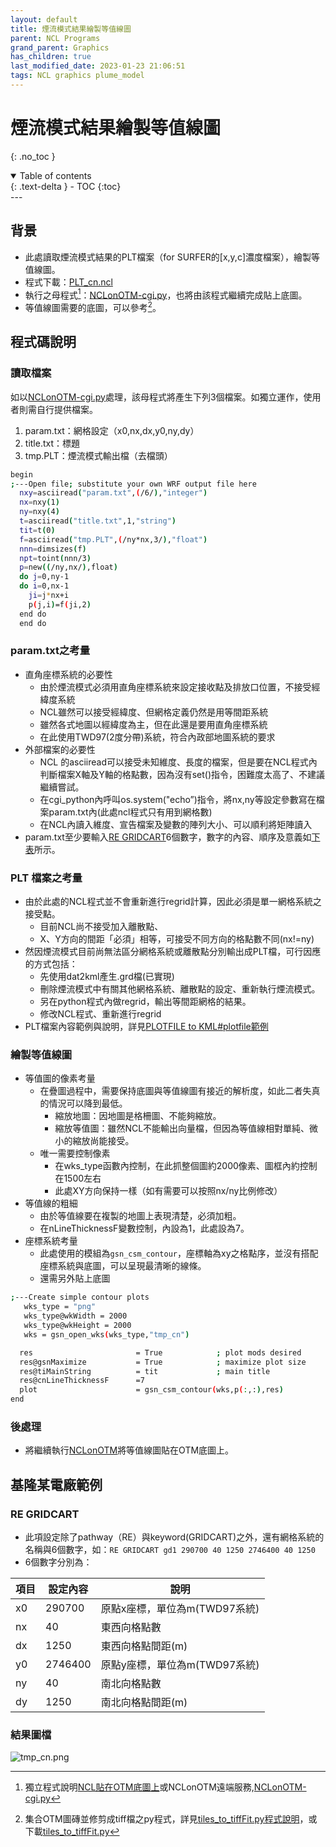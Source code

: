 ```yaml
---
layout: default
title: 煙流模式結果繪製等值線圖
parent: NCL Programs
grand_parent: Graphics
has_children: true
last_modified_date: 2023-01-23 21:06:51
tags: NCL graphics plume_model
---
```


# 煙流模式結果繪製等值線圖
{: .no_toc }

<details open markdown="block">
  <summary>
    Table of contents
  </summary>
  {: .text-delta }
- TOC
{:toc}
</details>
---

## 背景

- 此處讀取煙流模式結果的PLT檔案（for SURFER的[x,y,c]濃度檔案），繪製等值線圖。
- 程式下載：[PLT_cn.ncl](https://github.com/sinotec2/Focus-on-Air-Quality/blob/main/utilities/Graphics/CaaS/PLT_cn.ncl)
- 執行之母程式[^2]：[NCLonOTM-cgi.py](../CaaS/NCLonOTM-cgi.md)，也將由該程式繼續完成貼上底圖。
- 等值線圖需要的底圖，可以參考[^1]。

## 程式碼說明

### 讀取檔案

如以[NCLonOTM-cgi.py](../CaaS/NCLonOTM-cgi.md)處理，該母程式將產生下列3個檔案。如獨立運作，使用者則需自行提供檔案。

1. param.txt：網格設定（x0,nx,dx,y0,ny,dy）
2. title.txt：標題
3. tmp.PLT：煙流模式輸出檔（去檔頭）

```bash
begin
;---Open file; substitute your own WRF output file here
  nxy=asciiread("param.txt",(/6/),"integer")
  nx=nxy(1)
  ny=nxy(4)
  t=asciiread("title.txt",1,"string")
  tit=t(0)
  f=asciiread("tmp.PLT",(/ny*nx,3/),"float")
  nnn=dimsizes(f)
  npt=toint(nnn/3)
  p=new((/ny,nx/),float)
  do j=0,ny-1
  do i=0,nx-1
    ji=j*nx+i
    p(j,i)=f(ji,2)
  end do
  end do
```

### param.txt之考量

- 直角座標系統的必要性
  - 由於煙流模式必須用直角座標系統來設定接收點及排放口位置，不接受經緯度系統
  - NCL雖然可以接受經緯度、但網格定義仍然是用等間距系統
  - 雖然各式地圖以經緯度為主，但在此還是要用直角座標系統
  - 在此使用TWD97(2度分帶)系統，符合內政部地圖系統的要求
- 外部檔案的必要性
  - NCL 的asciiread可以接受未知維度、長度的檔案，但是要在NCL程式內判斷檔案X軸及Y軸的格點數，因為沒有set()指令，困難度太高了、不建議繼續嘗試。
  - 在cgi_python內呼叫os.system("echo”)指令，將nx,ny等設定參數寫在檔案param.txt內(此處ncl程式只有用到網格數)
  - 在NCL內讀入維度、宣告檔案及變數的陣列大小、可以順利將矩陣讀入
- param.txt至少要輸入[RE GRIDCART](#re-gridcart)6個數字，數字的內容、順序及意義如[下表](#re-gridcart)所示。

### PLT 檔案之考量

- 由於此處的NCL程式並不會重新進行regrid計算，因此必須是單一網格系統之接受點。
  - 目前NCL尚不接受加入離散點、
  - X、Y方向的間距「必須」相等，可接受不同方向的格點數不同(nx!=ny)
- 然因煙流模式目前尚無法區分網格系統或離散點分別輸出成PLT檔，可行因應的方式包括：
  - 先使用dat2kml產生.grd檔(已實現)
  - 刪除煙流模式中有關其他網格系統、離散點的設定、重新執行煙流模式。
  - 另在python程式內做regrid，輸出等間距網格的結果。
  - 修改NCL程式、重新進行regrid
- PLT檔案內容範例與說明，詳見[PLOTFILE to KML#plotfile範例](../../../PlumeModels/OU_pathways/PLT2kml.md#plotfile範例)

### 繪製等值線圖

- 等值圖的像素考量
  - 在疊圖過程中，需要保持底圖與等值線圖有接近的解析度，如此二者失真的情況可以降到最低。
    - 縮放地圖：因地圖是格柵圖、不能夠縮放。
    - 縮放等值圖：雖然NCL不能輸出向量檔，但因為等值線相對單純、微小的縮放尚能接受。
  - 唯一需要控制像素
    - 在wks_type函數內控制，在此抓整個圖約2000像素、圖框內約控制在1500左右
    - 此處XY方向保持一樣（如有需要可以按照nx/ny比例修改）
- 等值線的粗細
  - 由於等值線要在複製的地圖上表現清楚，必須加粗。
  - 在nLineThicknessF變數控制，內設為1，此處設為7。
- 座標系統考量
  - 此處使用的模組為`gsn_csm_contour`，座標軸為xy之格點序，並沒有搭配座標系統與底圖，可以呈現最清晰的線條。
  - 還需另外貼上底圖

```bash
;---Create simple contour plots  
   wks_type = "png"
   wks_type@wkWidth = 2000
   wks_type@wkHeight = 2000
   wks = gsn_open_wks(wks_type,"tmp_cn")

  res                       = True            ; plot mods desired
  res@gsnMaximize           = True            ; maximize plot size
  res@tiMainString          = tit             ; main title
  res@cnLineThicknessF      =7
  plot                      = gsn_csm_contour(wks,p(:,:),res)
end
```

### 後處理

- 將繼續執行[NCLonOTM](NCLonOTM.md)將等值線圖貼在OTM底圖上。

## 基隆某電廠範例

### RE GRIDCART

- 此項設定除了pathway（RE）與keyword(GRIDCART)之外，還有網格系統的名稱與6個數字，如：`RE GRIDCART gd1 290700 40 1250 2746400 40 1250`
- 6個數字分別為：

項目|設定內容|說明
-|-|-
x0|290700|原點x座標，單位為m(TWD97系統)
nx|40|東西向格點數
dx|1250|東西向格點間距(m)
y0|2746400|原點y座標，單位為m(TWD97系統)
ny|40|南北向格點數
dy|1250|南北向格點間距(m)

### 結果圖檔

![tmp_cn.png](https://drive.google.com/uc?id=1DK7QFdVjCEk-MRA9K8klC-IsnUhyqa5W)

[^1]: 集合OTM圖磚並修剪成tiff檔之py程式，詳見[tiles_to_tiffFit.py程式說明](../CaaS/tiles_to_tiffFit.md)，或下載[tiles_to_tiffFit.py](https://github.com/sinotec2/Focus-on-Air-Quality/blob/main/utilities/Graphics/CaaS/tiles_to_tiffFit.py)
[^2]: 獨立程式說明[NCL貼在OTM底圖上](NCLonOTM.md)或NCLonOTM遠端服務,[NCLonOTM-cgi.py](../CaaS/NCLonOTM-cgi.md)